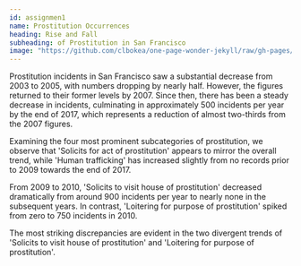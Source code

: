 ```yaml
---
id: assignmen1
name: Prostitution Occurrences
heading: Rise and Fall
subheading: of Prostitution in San Francisco
image: "https://github.com/clbokea/one-page-wonder-jekyll/raw/gh-pages/area_chart.png"
---
```

Prostitution incidents in San Francisco saw a substantial decrease from 2003 to 2005, with numbers dropping by nearly half. However, the figures returned to their former levels by 2007. Since then, there has been a steady decrease in incidents, culminating in approximately 500 incidents per year by the end of 2017, which represents a reduction of almost two-thirds from the 2007 figures. 

Examining the four most prominent subcategories of prostitution, we observe that 'Solicits for act of prostitution' appears to mirror the overall trend, while 'Human trafficking' has increased slightly from no records prior to 2009 towards the end of 2017. 

From 2009 to 2010, 'Solicits to visit house of prostitution' decreased dramatically from around 900 incidents per year to nearly none in the subsequent years. In contrast, 'Loitering for purpose of prostitution' spiked from zero to 750 incidents in 2010. 

The most striking discrepancies are evident in the two divergent trends of 'Solicits to visit house of prostitution' and 'Loitering for purpose of prostitution'.
